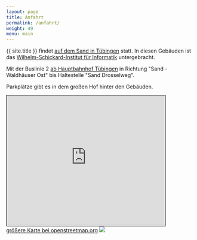```yaml
---
layout: page
title: Anfahrt
permalink: /anfahrt/
weight: 49
menu: main
---
```


{{ site.title }} findet <a href="http://www.openstreetmap.org/way/8044916#map=17/48.53476/9.07111" target="_blank">auf dem Sand in Tübingen</a> statt.
In diesen Gebäuden ist das <a href="http://www.wsi.uni-tuebingen.de" target="_blank">Wilhelm-Schickard-Institut für Informatik</a> untergebracht.

Mit der Buslinie 2 <a href="http://www.swtue.de/abfahrt/?halt=100005" target="_blank">ab Hauptbahnhof Tübingen</a> in Richtung "Sand - Waldhäuser Ost" bis Haltestelle "Sand Drosselweg".

Parkplätze gibt es in dem großen Hof hinter den Gebäuden.

<iframe width="425" height="350" frameborder="0" scrolling="no" marginheight="0" marginwidth="0" src="http://www.openstreetmap.org/export/embed.html?bbox=9.066815972328186%2C48.53276976835809%2C9.075425863265991%2C48.536066169890425&amp;layer=mapnik" style="border: 1px solid black"></iframe><br/><a href="http://www.openstreetmap.org/?mlat=48.53442&amp;mlon=9.07112#map=18/48.53442/9.07112">gr&ouml;&szlig;ere Karte bei openstreetmap.org</a>

<img src="../images/sandplan2.svg" />

